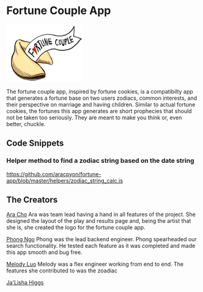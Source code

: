 # Fortune Couple App
<img src="frontend/public/fortune_couple.PNG" width="200"/>

The fortune couple app, inspired by fortune cookies, is a compatibilty app that generates a fortune base on two users zodiacs, common interests, and their perspective on marriage and having children. Similar to actual fortune cookies, the fortunes this app generates are short prophecies that should not be taken too seriously. They are meant to make you think or, even better, chuckle. 


## Code Snippets

### Helper method to find a zodiac string based on the date string

<https://github.com/aracpyon/fortune-app/blob/master/helpers/zodiac_string_calc.js>

## The Creators
[Ara Cho](https://github.com/aracpyon)
Ara was team lead having a hand in all features of the project. She designed the
layout of the play and results page and, being the artist that she is, she created
the logo for the fortune couple app.

[Phong Ngo](https://github.com/phongngo91)
Phong was the lead backend engineer. Phong spearheaded our search functionality.
He tested each feature as it was completed and made this app smooth and bug free.

[Melody Luo](https://github.com/luomel)
Melody was a flex engineer working from end to end. The features she contributed 
to was the zoadiac

[Ja'Lisha Higgs](https://github.com/higgsj82)


